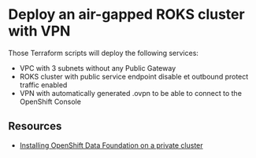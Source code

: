# Deploy an air-gapped ROKS cluster with VPN

Those Terraform scripts will deploy the following services:
* VPC with 3 subnets without any Public Gateway
* ROKS cluster with public service endpoint disable et outbound protect traffic enabled
* VPN with automatically generated .ovpn to be able to connect to the OpenShift Console

## Resources

* [Installing OpenShift Data Foundation on a private cluster](https://cloud.ibm.com/docs/openshift?topic=openshift-openshift-storage-odf-private)